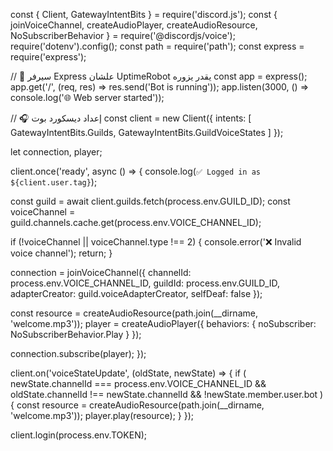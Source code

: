 
const { Client, GatewayIntentBits } = require('discord.js');
const {
  joinVoiceChannel,
  createAudioPlayer,
  createAudioResource,
  NoSubscriberBehavior
} = require('@discordjs/voice');
require('dotenv').config();
const path = require('path');
const express = require('express');

// 🔁 سيرفر Express علشان UptimeRobot يقدر يزوره
const app = express();
app.get('/', (req, res) => res.send('Bot is running'));
app.listen(3000, () => console.log('🌐 Web server started'));

// 🎧 إعداد ديسكورد بوت
const client = new Client({
  intents: [
    GatewayIntentBits.Guilds,
    GatewayIntentBits.GuildVoiceStates
  ]
});

let connection, player;

client.once('ready', async () => {
  console.log(`✅ Logged in as ${client.user.tag}`);

  const guild = await client.guilds.fetch(process.env.GUILD_ID);
  const voiceChannel = guild.channels.cache.get(process.env.VOICE_CHANNEL_ID);

  if (!voiceChannel || voiceChannel.type !== 2) {
    console.error('❌ Invalid voice channel');
    return;
  }

  connection = joinVoiceChannel({
    channelId: process.env.VOICE_CHANNEL_ID,
    guildId: process.env.GUILD_ID,
    adapterCreator: guild.voiceAdapterCreator,
    selfDeaf: false
  });

  const resource = createAudioResource(path.join(__dirname, 'welcome.mp3'));
  player = createAudioPlayer({
    behaviors: {
      noSubscriber: NoSubscriberBehavior.Play
    }
  });

  connection.subscribe(player);
});

client.on('voiceStateUpdate', (oldState, newState) => {
  if (
    newState.channelId === process.env.VOICE_CHANNEL_ID &&
    oldState.channelId !== newState.channelId &&
    !newState.member.user.bot
  ) {
    const resource = createAudioResource(path.join(__dirname, 'welcome.mp3'));
    player.play(resource);
  }
});

client.login(process.env.TOKEN);

